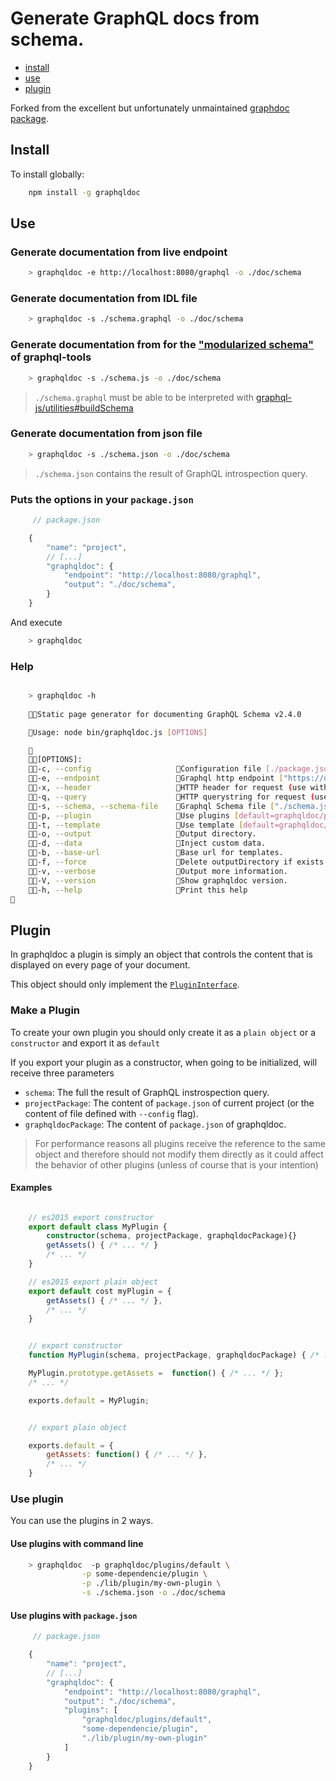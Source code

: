 # Generate GraphQL docs from schema.

* [install](#install)
* [use](#use)
* [plugin](#plugin)

Forked from the excellent but unfortunately unmaintained [graphdoc package](https://github.com/2fd/graphdoc).

## Install

To install globally:
```bash
    npm install -g graphqldoc
```

## Use

### Generate documentation from live endpoint

```bash
    > graphqldoc -e http://localhost:8080/graphql -o ./doc/schema
```

### Generate documentation from IDL file

```bash
    > graphqldoc -s ./schema.graphql -o ./doc/schema
```

### Generate documentation from for the ["modularized schema"](http://dev.apollodata.com/tools/graphql-tools/generate-schema.html#modularizing) of graphql-tools

```bash
    > graphqldoc -s ./schema.js -o ./doc/schema
```

> `./schema.graphql` must be able to be interpreted with [graphql-js/utilities#buildSchema](http://graphql.org/graphql-js/utilities/#buildschema)


### Generate documentation from json file

```bash
    > graphqldoc -s ./schema.json -o ./doc/schema
```

> `./schema.json` contains the result of GraphQL introspection query.

### Puts the options in your `package.json`

```javascript
     // package.json

    {
        "name": "project",
        // [...]
        "graphqldoc": {
            "endpoint": "http://localhost:8080/graphql",
            "output": "./doc/schema",
        }
    }
```

And execute

```bash
    > graphqldoc
```

### Help

```bash

    > graphqldoc -h
    
    Static page generator for documenting GraphQL Schema v2.4.0

    Usage: node bin/graphqldoc.js [OPTIONS] 

    
    [OPTIONS]:
    -c, --config                   Configuration file [./package.json].
    -e, --endpoint                 Graphql http endpoint ["https://domain.com/graphql"].
    -x, --header                   HTTP header for request (use with --endpoint). ["Authorization: Token cb8795e7"].
    -q, --query                    HTTP querystring for request (use with --endpoint) ["token=cb8795e7"].
    -s, --schema, --schema-file    Graphql Schema file ["./schema.json"].
    -p, --plugin                   Use plugins [default=graphqldoc/plugins/default].
    -t, --template                 Use template [default=graphqldoc/template/slds].
    -o, --output                   Output directory.
    -d, --data                     Inject custom data.
    -b, --base-url                 Base url for templates.
    -f, --force                    Delete outputDirectory if exists.
    -v, --verbose                  Output more information.
    -V, --version                  Show graphqldoc version.
    -h, --help                     Print this help


```

## Plugin

In graphqldoc a plugin is simply an object that controls the content that is displayed
on every page of your document.

This object should only implement the [`PluginInterface`](https://github.com/CodeSignal/graphqldoc/blob/master/lib/interface.d.ts#L12-L117).

### Make a Plugin

To create your own plugin you should only create it as a `plain object`
or a `constructor` and export it as `default`

If you export your plugin as a constructor, when going to be initialized,
will receive three parameters

* `schema`: The full the result of GraphQL instrospection query.
* `projectPackage`: The content of `package.json` of current project (or the content of file defined with `--config` flag).
* `graphqldocPackage`: The content of `package.json` of graphqldoc.

> For performance reasons all plugins receive the reference to the same object
> and therefore should not modify them directly as it could affect the behavior
> of other plugins (unless of course that is your intention)

#### Examples

```typescript

    // es2015 export constructor
    export default class MyPlugin {
        constructor(schema, projectPackage, graphqldocPackage){}
        getAssets() { /* ... */ }
        /* ... */
    }

```

```typescript
    // es2015 export plain object
    export default cost myPlugin = {
        getAssets() { /* ... */ },
        /* ... */
    }
```

```javascript

    // export constructor
    function MyPlugin(schema, projectPackage, graphqldocPackage) { /* ... */ }

    MyPlugin.prototype.getAssets =  function() { /* ... */ };
    /* ... */

    exports.default = MyPlugin;
```

```javascript

    // export plain object

    exports.default = {
        getAssets: function() { /* ... */ },
        /* ... */
    }

```

### Use plugin

You can use the plugins in 2 ways.


#### Use plugins with command line

```bash
    > graphqldoc  -p graphqldoc/plugins/default \
                -p some-dependencie/plugin \
                -p ./lib/plugin/my-own-plugin \
                -s ./schema.json -o ./doc/schema
```

#### Use plugins with `package.json`

```javascript
     // package.json

    {
        "name": "project",
        // [...]
        "graphqldoc": {
            "endpoint": "http://localhost:8080/graphql",
            "output": "./doc/schema",
            "plugins": [
                "graphqldoc/plugins/default",
                "some-dependencie/plugin",
                "./lib/plugin/my-own-plugin"
            ]
        }
    }
```
